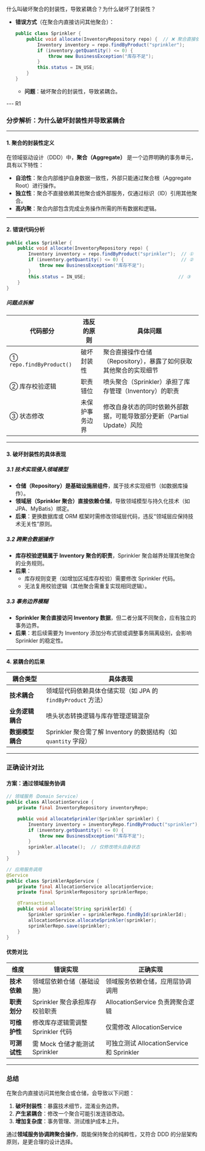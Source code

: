 什么叫破坏聚合的封装性，导致紧耦合？为什么破坏了封装性？

- **错误方式**（在聚合内直接访问其他聚合）：
  ```java
  public class Sprinkler {
      public void allocate(InventoryRepository repo) {  // ❌ 聚合直接依赖仓储
          Inventory inventory = repo.findByProduct("sprinkler");
          if (inventory.getQuantity() <= 0) {
              throw new BusinessException("库存不足");
          }
          this.status = IN_USE;
      }
  }
  ```
  - **问题**：破坏聚合的封装性，导致紧耦合。

--- R1

### 分步解析：为什么破坏封装性并导致紧耦合

---

#### **1. 聚合的封装性定义**

在领域驱动设计（DDD）中，**聚合（Aggregate）** 是一个边界明确的事务单元，具有以下特性：

- **自洽性**：聚合内部维护自身数据一致性，外部只能通过聚合根（Aggregate Root）进行操作。
- **独立性**：聚合不直接依赖其他聚合或外部服务，仅通过标识（ID）引用其他聚合。
- **高内聚**：聚合内部包含完成业务操作所需的所有数据和逻辑。

---

#### **2. 错误代码分析**

```java
public class Sprinkler {
    public void allocate(InventoryRepository repo) {
        Inventory inventory = repo.findByProduct("sprinkler");  // ①
        if (inventory.getQuantity() <= 0) {                     // ②
            throw new BusinessException("库存不足");
        }
        this.status = IN_USE;                                  // ③
    }
}
```

##### **问题点拆解**

| **代码部分**             | **违反的原则** | **具体问题**                                                           |
| ------------------------ | -------------- | ---------------------------------------------------------------------- |
| ① `repo.findByProduct()` | 破坏封装性     | 聚合直接操作仓储（Repository），暴露了如何获取其他聚合的实现细节       |
| ② 库存校验逻辑           | 职责错位       | 喷头聚合（Sprinkler）承担了库存管理（Inventory）的职责                 |
| ③ 状态修改               | 未保护事务边界 | 修改自身状态的同时依赖外部数据，可能导致部分更新（Partial Update）风险 |

---

#### **3. 破坏封装性的具体表现**

##### **3.1 技术实现侵入领域模型**

- **仓储（Repository）是基础设施层组件**，属于技术实现细节（如数据库操作）。
- **领域层（Sprinkler 聚合）直接依赖仓储**，导致领域模型与持久化技术（如 JPA、MyBatis）绑定。
- **后果**：更换数据库或 ORM 框架时需修改领域层代码，违反“领域层应保持技术无关性”原则。

##### **3.2 跨聚合数据操作**

- **库存校验逻辑属于 Inventory 聚合的职责**，Sprinkler 聚合越界处理其他聚合的业务规则。
- **后果**：
  - 库存规则变更（如增加区域库存校验）需要修改 Sprinkler 代码。
  - 无法复用校验逻辑（其他聚合需重复实现相同逻辑）。

##### **3.3 事务边界模糊**

- **Sprinkler 聚合直接访问 Inventory 数据**，但二者分属不同聚合，应有独立的事务边界。
- **后果**：若后续需要为 Inventory 添加分布式锁或调整事务隔离级别，会影响 Sprinkler 的稳定性。

---

#### **4. 紧耦合的后果**

| **耦合类型**     | **具体表现**                                                    |
| ---------------- | --------------------------------------------------------------- |
| **技术耦合**     | 领域层代码依赖具体仓储实现（如 JPA 的 `findByProduct` 方法）    |
| **业务逻辑耦合** | 喷头状态转换逻辑与库存管理逻辑混杂                              |
| **数据模型耦合** | Sprinkler 聚合需了解 Inventory 的数据结构（如 `quantity` 字段） |

---

### **正确设计对比**

#### **方案：通过领域服务协调**

```java
// 领域服务（Domain Service）
public class AllocationService {
    private final InventoryRepository inventoryRepo;

    public void allocateSprinkler(Sprinkler sprinkler) {
        Inventory inventory = inventoryRepo.findByProduct("sprinkler");
        if (inventory.getQuantity() <= 0) {
            throw new BusinessException("库存不足");
        }
        sprinkler.allocate();  // 仅修改喷头自身状态
    }
}

// 应用服务调用
@Service
public class SprinklerAppService {
    private final AllocationService allocationService;
    private final SprinklerRepository sprinklerRepo;

    @Transactional
    public void allocate(String sprinklerId) {
        Sprinkler sprinkler = sprinklerRepo.findById(sprinklerId);
        allocationService.allocateSprinkler(sprinkler);
        sprinklerRepo.save(sprinkler);
    }
}
```

#### **优势对比**

| **维度**     | **错误实现**                      | **正确实现**                              |
| ------------ | --------------------------------- | ----------------------------------------- |
| **技术依赖** | 领域层依赖仓储（基础设施）        | 领域服务依赖仓储，应用层协调调用          |
| **职责划分** | Sprinkler 聚合承担库存校验职责    | AllocationService 负责跨聚合逻辑          |
| **可维护性** | 修改库存逻辑需调整 Sprinkler 代码 | 仅需修改 AllocationService                |
| **可测试性** | 需 Mock 仓储才能测试 Sprinkler    | 可独立测试 AllocationService 和 Sprinkler |

---

### **总结**

在聚合内直接访问其他聚合或仓储，会导致以下问题：

1. **破坏封装性**：暴露技术细节，混淆业务边界。
2. **产生紧耦合**：修改一个聚合可能引发连锁改动。
3. **增加复杂度**：事务管理、测试维护成本上升。

通过**领域服务协调跨聚合操作**，既能保持聚合的纯粹性，又符合 DDD 的分层架构原则，是更合理的设计选择。
